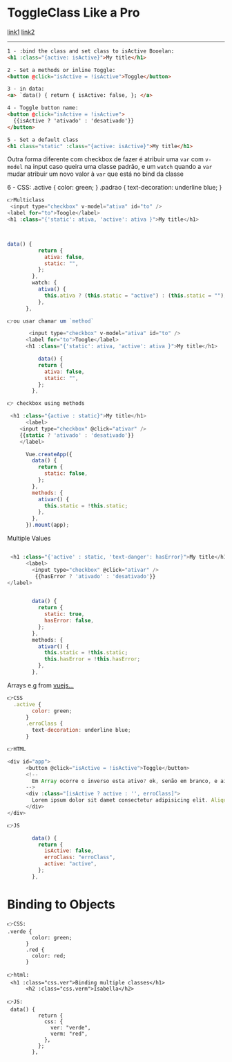 # ToggleClass Like a Pro

[link1](https://vuejs.org/guide/essentials/class-and-style.html#binding-html-classes)
[link2](https://renatello.com/vue-js-toggle-class/)

<hr>

```html
1 - :bind the class and set class to isActive Booelan:
<h1 :class="{active: isActive}">My title</h1>

2 - Set a methods or inline Toggle:
<button @click="isActive = !isActive">Toggle</button>

3 - in data:
<a> `data() { return { isActive: false, }; </a>

4 - Toggle button name:
<button @click="isActive = !isActive">
  {{isActive ? 'ativado' : 'desativado'}}
</button>

5 - Set a default class
<h1 class="static" :class="{active: isActive}">My title</h1>
```

Outra forma diferente com checkbox de fazer é atribuir uma `var` com `v-model` na input caso queira uma classe padrão, e um `watch` quando a `var` mudar atribuir um novo valor à `var` que está no bind da classe

6 - CSS:
.active {
color: green;
}
.padrao {
text-decoration: underline blue;
}

```js
👉Multiclass
 <input type="checkbox" v-model="ativa" id="to" />
<label for="to">Toogle</label>
<h1 :class="{'static': ativa, 'active': ativa }">My title</h1>



data() {
          return {
            ativa: false,
            static: "",
          };
        },
        watch: {
          ativa() {
            this.ativa ? (this.static = "active") : (this.static = "");
          },
      },

👉ou usar chamar um `method`

       <input type="checkbox" v-model="ativa" id="to" />
      <label for="to">Toogle</label>
      <h1 :class="{'static': ativa, 'active': ativa }">My title</h1>

          data() {
          return {
            ativa: false,
            static: "",
          };
        },

👉 checkbox using methods

 <h1 :class="{active : static}">My title</h1>
      <label>
    <input type="checkbox" @click="ativar" />
    {{static ? 'ativado' : 'desativado'}}
    </label>

      Vue.createApp({
        data() {
          return {
            static: false,
          };
        },
        methods: {
          ativar() {
            this.static = !this.static;
          },
        },
      }).mount(app);
```

Multiple Values

```js

 <h1 :class="{'active' : static, 'text-danger': hasError}">My title</h1>
      <label>
        <input type="checkbox" @click="ativar" />
         {{hasError ? 'ativado' : 'desativado'}}
</label>


        data() {
          return {
            static: true,
            hasError: false,
          };
        },
        methods: {
          ativar() {
            this.static = !this.static;
            this.hasError = !this.hasError;
          },
        },
```

Arrays e.g from [vuejs...](https://vuejs.org/guide/essentials/class-and-style.html#binding-html-classes)

```js
👉CSS
  .active {
        color: green;
      }
      .erroClass {
        text-decoration: underline blue;
      }

👉HTML

<div id="app">
      <button @click="isActive = !isActive">Toggle</button>
      <!--
        Em Array ocorre o inverso esta ativo? ok, senão em branco, e ainda a classe default é erroClass
      -->
      <div :class="[isActive ? active : '', erroClass]">
        Lorem ipsum dolor sit damet consectetur adipisicing elit. Aliquid odio
      </div>
</div>

👉JS

        data() {
          return {
            isActive: false,
            erroClass: "erroClass",
            active: "active",
          };
        },


```

# Binding to Objects

```
👉CSS:
.verde {
        color: green;
      }
      .red {
        color: red;
      }

👉html:
 <h1 :class="css.ver">Binding multiple classes</h1>
      <h2 :class="css.verm">Isabella</h2>

👉JS:
 data() {
          return {
            css: {
              ver: "verde",
              verm: "red",
            },
          };
        },

```
